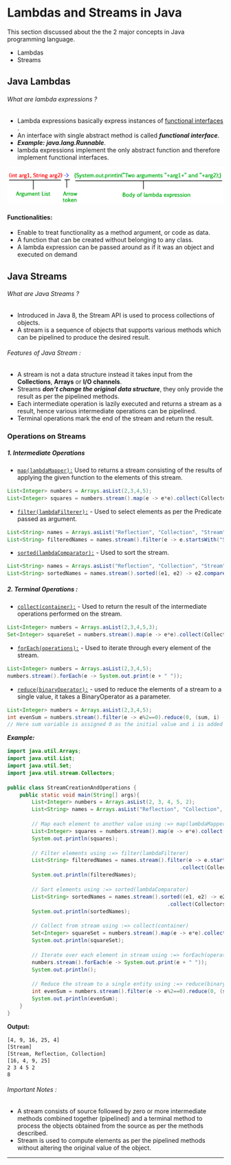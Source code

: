 # Lambdas and Streams in Java

This section discussed about the the 2 major concepts in Java programming language.

- Lambdas
- Streams

## Java Lambdas

###### What are lambda expressions ?

- Lambda expressions basically express instances of [functional interfaces](https://www.geeksforgeeks.org/functional-interfaces-java/) .
- An interface with single abstract method is called ***functional interface***. 
- ***Example:***  ***java.lang.Runnable***. 
- lambda expressions implement the only abstract function and therefore implement functional interfaces.

![](assets/lambda_syntax.png)

#### Functionalities:

- Enable to treat functionality as a method argument, or code as data.
- A function that can be created without belonging to any class.
- A lambda expression can be passed around as if it was an object and executed on demand

## Java Streams

###### What are Java Streams ?

- Introduced in Java 8, the Stream API is used to process collections of  objects.
- A stream is a sequence of objects that supports various methods which can be pipelined to produce the desired result.

###### Features of Java Stream :

- A stream is not a data structure instead it takes input from the **Collections**, **Arrays** or **I/O channels**.
- Streams ***don’t change the original data structure***, they only provide the result as per the pipelined methods.
- Each intermediate operation is lazily executed and returns a stream  as a result, hence various intermediate operations can be pipelined.
- Terminal operations mark the end of the stream and return the result.

### Operations on Streams

##### 1. Intermediate Operations 

- [`map(lambdaMapper):`]() Used to returns a stream consisting of the results of applying the given function to the elements of this stream.

```java
List<Integer> numbers = Arrays.asList(2,3,4,5);
List<Integer> squares = numbers.stream().map(e -> e*e).collect(Collectors.toList());
```



- [`filter(lambdaFilterer):`]() - Used to select elements as per the Predicate passed as argument.

```java
List<String> names = Arrays.asList("Reflection", "Collection", "Stream");
List<String> filteredNames = names.stream().filter(e -> e.startsWith("S")).collect(Collectors.toList());
```



- [`sorted(lambdaComparator):`]() - Used to sort the stream.

```java
List<String> names = Arrays.asList("Reflection", "Collection", "Stream");
List<String> sortedNames = names.stream().sorted((e1, e2) -> e2.compareTo(e1)).collect(Collectors.toList());
```



##### 2. Terminal Operations :

- [`collect(container):`]() - Used to return the result of the intermediate operations performed on the stream.

```java
List<Integer> numbers = Arrays.asList(2,3,4,5,3);
Set<Integer> squareSet = numbers.stream().map(e -> e*e).collect(Collectors.toSet());
```



- [`forEach(operations):`]() - Used to iterate through every element of the stream.

```java
List<Integer> numbers = Arrays.asList(2,3,4,5);
numbers.stream().forEach(e -> System.out.print(e + " "));
```



- [`reduce(binaryOperator):`]() - used to reduce the elements of a stream to a single value, it takes a BinaryOperator as a parameter.

```java
List<Integer> numbers = Arrays.asList(2,3,4,5);
int evenSum = numbers.stream().filter(e -> e%2==0).reduce(0, (sum, i) -> sum+i);
// Here sum variable is assigned 0 as the initial value and i is added to it .
```



***Example:***

```java
import java.util.Arrays;
import java.util.List;
import java.util.Set;
import java.util.stream.Collectors;

public class StreamCreationAndOperations {
    public static void main(String[] args){
        List<Integer> numbers = Arrays.asList(2, 3, 4, 5, 2);
        List<String> names = Arrays.asList("Reflection", "Collection", "Stream");

        // Map each element to another value using :=> map(lambdaMapper)
        List<Integer> squares = numbers.stream().map(e -> e*e).collect(Collectors.toList());
        System.out.println(squares);

        // Filter elements using :=> filter(lambdaFilterer)
        List<String> filteredNames = names.stream().filter(e -> e.startsWith("S"))
                                                        .collect(Collectors.toList());
        System.out.println(filteredNames);

        // Sort elements using :=> sorted(lambdaComparator)
        List<String> sortedNames = names.stream().sorted((e1, e2) -> e2.compareTo(e1))
                                                    .collect(Collectors.toList());
        System.out.println(sortedNames);

        // Collect from stream using :=> collect(container)
        Set<Integer> squareSet = numbers.stream().map(e -> e*e).collect(Collectors.toSet());
        System.out.println(squareSet);

        // Iterate over each element in stream using :=> forEach(operations)
        numbers.stream().forEach(e -> System.out.print(e + " "));
        System.out.println();

        // Reduce the stream to a single entity using :=> reduce(binaryOperator)
        int evenSum = numbers.stream().filter(e -> e%2==0).reduce(0, (sum, i) -> sum+i);
        System.out.println(evenSum);
    }
}
```

**Output:**

```
[4, 9, 16, 25, 4]
[Stream]
[Stream, Reflection, Collection]
[16, 4, 9, 25]
2 3 4 5 2 
8
```



###### Important Notes :

- A stream consists of source followed by zero or more  intermediate methods combined together (pipelined) and a terminal method to  process the objects obtained from the source as per the methods  described.
- Stream is used to compute elements as per the pipelined methods without altering the original value of the object.









----

